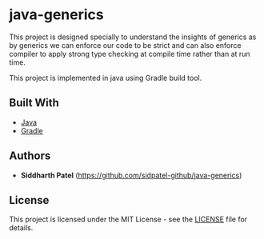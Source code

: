 # java-generics

This project is designed specially to understand the insights of generics as by generics we can enforce our code to be strict and 
can also enforce compiler to apply strong type checking at compile time rather than at run time.

This project is implemented in java using Gradle build tool.

## Built With

* [Java](https://www.java.com/en/)
* [Gradle](https://gradle.org/)

## Authors

* **Siddharth Patel** (https://github.com/sidpatel-github/java-generics)

## License

This project is licensed under the MIT License - see the [LICENSE](LICENSE.md) file for details.
